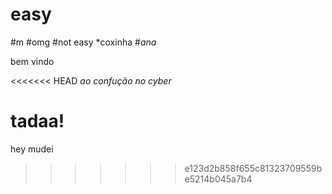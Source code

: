 # easy
#m
#omg
#not easy
*coxinha
#*ana*

bem vindo

<<<<<<< HEAD
*ao confução no cyber*

tadaa!
=======
 hey mudei
 
>>>>>>> e123d2b858f655c81323709559be5214b045a7b4
